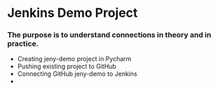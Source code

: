 # Jenkins Demo Project

### The purpose is to understand connections in theory and in practice.

- Creating jeny-demo project in Pycharm
- Pushing existing project to GitHub
- Connecting GitHub jeny-demo to Jenkins
- 
